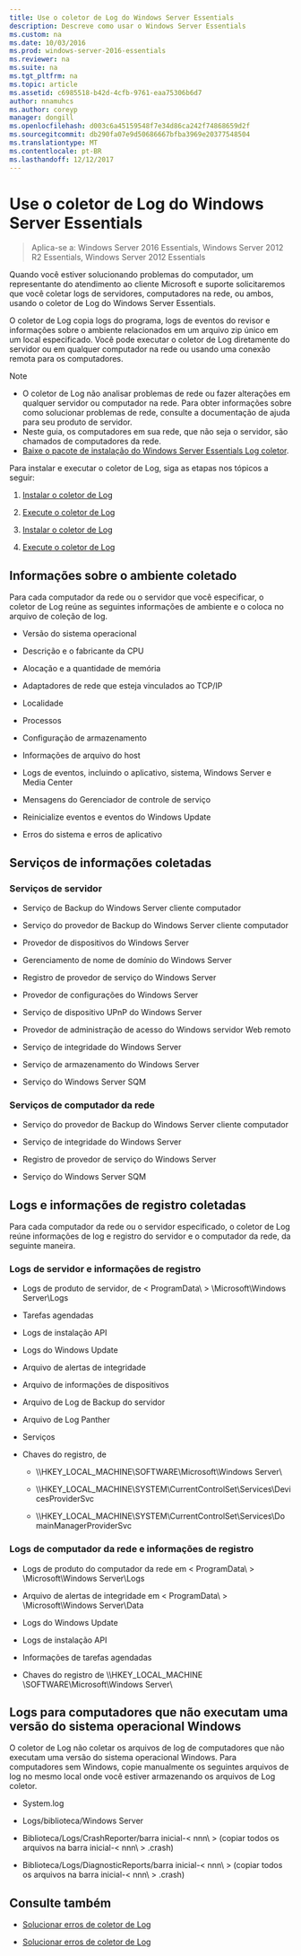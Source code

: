```yaml
---
title: Use o coletor de Log do Windows Server Essentials
description: Descreve como usar o Windows Server Essentials
ms.custom: na
ms.date: 10/03/2016
ms.prod: windows-server-2016-essentials
ms.reviewer: na
ms.suite: na
ms.tgt_pltfrm: na
ms.topic: article
ms.assetid: c6985518-b42d-4cfb-9761-eaa75306b6d7
author: nnamuhcs
ms.author: coreyp
manager: dongill
ms.openlocfilehash: d003c6a45159548f7e34d86ca242f74868659d2f
ms.sourcegitcommit: db290fa07e9d50686667bfba3969e20377548504
ms.translationtype: MT
ms.contentlocale: pt-BR
ms.lasthandoff: 12/12/2017
---
```

# <a name="use-the-windows-server-essentials-log-collector"></a>Use o coletor de Log do Windows Server Essentials

>Aplica-se a: Windows Server 2016 Essentials, Windows Server 2012 R2 Essentials, Windows Server 2012 Essentials

Quando você estiver solucionando problemas do computador, um representante do atendimento ao cliente Microsoft e suporte solicitaremos que você coletar logs de servidores, computadores na rede, ou ambos, usando o coletor de Log do Windows Server Essentials.  
  
 O coletor de Log copia logs do programa, logs de eventos do revisor e informações sobre o ambiente relacionados em um arquivo zip único em um local especificado. Você pode executar o coletor de Log diretamente do servidor ou em qualquer computador na rede ou usando uma conexão remota para os computadores.  
  
> [!NOTE]
>  -   O coletor de Log não analisar problemas de rede ou fazer alterações em qualquer servidor ou computador na rede. Para obter informações sobre como solucionar problemas de rede, consulte a documentação de ajuda para seu produto de servidor.  
> -   Neste guia, os computadores em sua rede, que não seja o servidor, são chamados de computadores da rede.  
> -   [Baixe o pacote de instalação do Windows Server Essentials Log coletor](https://go.microsoft.com/fwlink/?LinkID=266341).  
  
 Para instalar e executar o coletor de Log, siga as etapas nos tópicos a seguir:  
  

1.  [Instalar o coletor de Log](Install-the-Windows-Server-Essentials-Log-Collector.md)  
  
2.  [Execute o coletor de Log](Run-the-Windows-Server-Essentials-Log-Collector.md)  

1.  [Instalar o coletor de Log](../support/Install-the-Windows-Server-Essentials-Log-Collector.md)  
  
2.  [Execute o coletor de Log](../support/Run-the-Windows-Server-Essentials-Log-Collector.md)  

  
## <a name="environment-information-collected"></a>Informações sobre o ambiente coletado  
 Para cada computador da rede ou o servidor que você especificar, o coletor de Log reúne as seguintes informações de ambiente e o coloca no arquivo de coleção de log.  
  
-   Versão do sistema operacional  
  
-   Descrição e o fabricante da CPU  
  
-   Alocação e a quantidade de memória  
  
-   Adaptadores de rede que esteja vinculados ao TCP/IP  
  
-   Localidade  
  
-   Processos  
  
-   Configuração de armazenamento  
  
-   Informações de arquivo do host  
  
-   Logs de eventos, incluindo o aplicativo, sistema, Windows Server e Media Center  
  
-   Mensagens do Gerenciador de controle de serviço  
  
-   Reinicialize eventos e eventos do Windows Update  
  
-   Erros do sistema e erros de aplicativo  
  
## <a name="services-information-collected"></a>Serviços de informações coletadas  
  
### <a name="server-services"></a>Serviços de servidor  
  
-   Serviço de Backup do Windows Server cliente computador  
  
-   Serviço do provedor de Backup do Windows Server cliente computador  
  
-   Provedor de dispositivos do Windows Server  
  
-   Gerenciamento de nome de domínio do Windows Server  
  
-   Registro de provedor de serviço do Windows Server  
  
-   Provedor de configurações do Windows Server  
  
-   Serviço de dispositivo UPnP do Windows Server  
  
-   Provedor de administração de acesso do Windows servidor Web remoto  
  
-   Serviço de integridade do Windows Server  
  
-   Serviço de armazenamento do Windows Server  
  
-   Serviço do Windows Server SQM  
  
### <a name="network-computer-services"></a>Serviços de computador da rede  
  
-   Serviço do provedor de Backup do Windows Server cliente computador  
  
-   Serviço de integridade do Windows Server  
  
-   Registro de provedor de serviço do Windows Server  
  
-   Serviço do Windows Server SQM  
  
## <a name="logs-and-registry-information-collected"></a>Logs e informações de registro coletadas  
 Para cada computador da rede ou o servidor especificado, o coletor de Log reúne informações de log e registro do servidor e o computador da rede, da seguinte maneira.  
  
### <a name="server-logs-and-registry-information"></a>Logs de servidor e informações de registro  
  
-   Logs de produto de servidor, de < ProgramData\ > \Microsoft\Windows Server\Logs  
  
-   Tarefas agendadas  
  
-   Logs de instalação API  
  
-   Logs do Windows Update  
  
-   Arquivo de alertas de integridade  
  
-   Arquivo de informações de dispositivos  
  
-   Arquivo de Log de Backup do servidor  
  
-   Arquivo de Log Panther  
  
-   Serviços  
  
-   Chaves do registro, de  
  
    -   \\\HKEY_LOCAL_MACHINE\SOFTWARE\Microsoft\Windows Server\  
  
    -   \\\HKEY_LOCAL_MACHINE\SYSTEM\CurrentControlSet\Services\DevicesProviderSvc  
  
    -   \\\HKEY_LOCAL_MACHINE\SYSTEM\CurrentControlSet\Services\DomainManagerProviderSvc  
  
### <a name="network-computer-logs-and-registry-information"></a>Logs de computador da rede e informações de registro  
  
-   Logs de produto do computador da rede em < ProgramData\ > \Microsoft\Windows Server\Logs  
  
-   Arquivo de alertas de integridade em < ProgramData\ > \Microsoft\Windows Server\Data  
  
-   Logs do Windows Update  
  
-   Logs de instalação API  
  
-   Informações de tarefas agendadas  
  
-   Chaves do registro de \\\HKEY_LOCAL_MACHINE \SOFTWARE\Microsoft\Windows Server\  
  
## <a name="logs-for-computers-that-do-not-run-a-version-of-the-windows-operating-system"></a>Logs para computadores que não executam uma versão do sistema operacional Windows  
 O coletor de Log não coletar os arquivos de log de computadores que não executam uma versão do sistema operacional Windows. Para computadores sem Windows, copie manualmente os seguintes arquivos de log no mesmo local onde você estiver armazenando os arquivos de Log coletor.  
  
-   System.log  
  
-   Logs/biblioteca/Windows Server  
  
-   Biblioteca/Logs/CrashReporter/barra inicial-< nnn\ > (copiar todos os arquivos na barra inicial-< nnn\ > .crash)  
  
-   Biblioteca/Logs/DiagnosticReports/barra inicial-< nnn\ > (copiar todos os arquivos na barra inicial-< nnn\ > .crash)  
  
## <a name="see-also"></a>Consulte também  
  

-   [Solucionar erros de coletor de Log](Troubleshoot-Windows-Server-Essentials-Log-Collector-Errors.md)

-   [Solucionar erros de coletor de Log](../support/Troubleshoot-Windows-Server-Essentials-Log-Collector-Errors.md)

